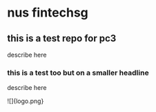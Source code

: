 # nus fintechsg
## this is a test repo for pc3
describe here
### this is a test too but on a smaller headline
describe here

![]{logo.png}
